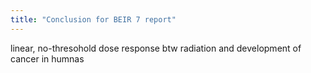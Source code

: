 ```yaml
---
title: "Conclusion for BEIR 7 report"
---
```

linear, no-thresohold dose response btw radiation and development of cancer in humnas

